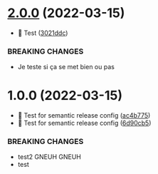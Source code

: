 # [2.0.0](https://github.com/Candy-Doc/candy-doc-maven-plugin/compare/v1.0.0...v2.0.0) (2022-03-15)


* :memo: Test ([3021ddc](https://github.com/Candy-Doc/candy-doc-maven-plugin/commit/3021ddc5dfef5554d49b29f5d7a6acfb6c29be4e))


### BREAKING CHANGES

* Je teste si ça se met bien ou pas

# 1.0.0 (2022-03-15)


* :construction_worker: Test for semantic release config ([ac4b775](https://github.com/Candy-Doc/candy-doc-maven-plugin/commit/ac4b775b7e8c3aa1517d0b403ef07f0551460d7c))
* :construction_worker: Test for semantic release config ([6d90cb5](https://github.com/Candy-Doc/candy-doc-maven-plugin/commit/6d90cb52e6569ae21b9bde4a3a58dd9d667608ab))


### BREAKING CHANGES

* test2 GNEUH GNEUH
* test
